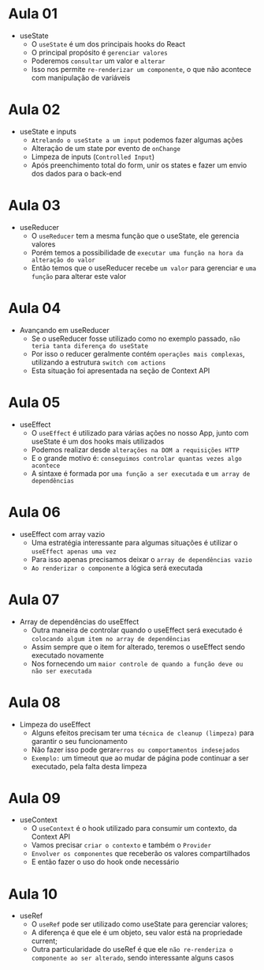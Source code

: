 # Aula 01

- useState
  - O `useState` é um dos principais hooks do React
  - O principal propósito é `gerenciar valores`
  - Poderemos `consultar` um valor e `alterar`
  - Isso nos permite `re-renderizar um componente`, o que não acontece com manipulação de variáveis

# Aula 02

- useState e inputs
  - `Atrelando o useState a um input` podemos fazer algumas ações
  - Alteração de um state por evento de `onChange`
  - Limpeza de inputs (`Controlled Input`)
  - Após preenchimento total do form, unir os states e fazer um envio dos dados para o back-end

# Aula 03

- useReducer
  - O `useReducer` tem a mesma função que o useState, ele gerencia valores
  - Porém temos a possibilidade de `executar uma função na hora da alteração do valor`
  - Então temos que o useReducer recebe `um valor` para gerenciar e `uma função` para alterar este valor

# Aula 04

- Avançando em useReducer
  - Se o useReducer fosse utilizado como no exemplo passado, `não teria tanta diferença do useState`
  - Por isso o reducer geralmente contém `operações mais complexas`, utilizando a estrutura `switch com actions`
  - Esta situação foi apresentada na seção de Context API

# Aula 05

- useEffect
  - O `useEffect` é utilizado para várias ações no nosso App, junto com useState é um dos hooks mais utilizados
  - Podemos realizar desde `alterações na DOM a requisições HTTP`
  - E o grande motivo é: `conseguimos controlar quantas vezes algo acontece`
  - A sintaxe é formada por `uma função a ser executada` e `um array de dependências`

# Aula 06

- useEffect com array vazio
  - Uma estratégia interessante para algumas situações é utilizar o `useEffect apenas uma vez`
  - Para isso apenas precisamos deixar o `array de dependências vazio`
  - `Ao renderizar o componente` a lógica será executada

# Aula 07

- Array de dependências do useEffect
  - Outra maneira de controlar quando o useEffect será executado é `colocando algum item no array de dependências`
  - Assim sempre que o item for alterado, teremos o useEffect sendo executado novamente
  - Nos fornecendo um `maior controle de quando a função deve ou não ser executada`

# Aula 08

- Limpeza do useEffect
  - Alguns efeitos precisam ter uma `técnica de cleanup (limpeza)` para garantir o seu funcionamento
  - Não fazer isso pode gerar`erros ou comportamentos indesejados`
  - `Exemplo:` um timeout que ao mudar de página pode continuar a ser executado, pela falta desta limpeza

# Aula 09

- useContext
  - O `useContext` é o hook utilizado para consumir um contexto, da Context API
  - Vamos precisar `criar o contexto` e também o `Provider`
  - `Envolver os componentes` que receberão os valores compartilhados
  - E então fazer o uso do hook onde necessário

# Aula 10

- useRef
  - O `useRef` pode ser utilizado como useState para gerenciar valores;
  - A diferença é que ele é um objeto, seu valor está na propriedade current;
  - Outra particularidade do useRef é que ele `não re-renderiza o componente ao ser alterado`, sendo interessante alguns casos
